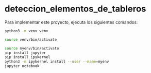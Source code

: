 # deteccion_elementos_de_tableros

Para implementar este proyecto, ejecuta los siguientes comandos:
```bash
python3 -m venv venv
```

```bash
source venv/bin/activate
```
```bash
source myenv/bin/activate
pip install jupyter
pip install ipykernel
python3 -m ipykernel install --user --name=myenv
jupyter notebook
```

